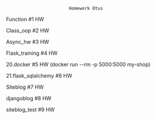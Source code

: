 							Homework Otus
							
Function #1 HW

Class_oop #2 HW

Async_hw #3 HW

Flask_training #4 HW

20.docker #5 HW (docker run --rm -p 5000:5000 my-shop)

21.flask_sqlalchemy #6 HW

Siteblog #7 HW

djangoblog #8 HW

siteblog_test #9 HW

